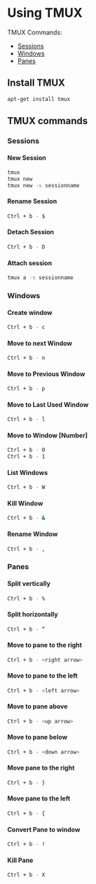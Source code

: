 # Using TMUX

TMUX Commands:

* [Sessions](https://github.com/WoodenshoeNL/event-horizon/blob/main/linux/tmux.md#sessions)
* [Windows](https://github.com/WoodenshoeNL/event-horizon/blob/main/linux/tmux.md#windows)
* [Panes](https://github.com/WoodenshoeNL/event-horizon/blob/main/linux/tmux.md#panes)
  
## Install TMUX

```bash
apt-get install tmux
```

## TMUX commands

### Sessions

#### New Session

```bash
tmux
tmux new
tmux new -s sessionname
```

#### Rename Session

```bash
Ctrl + b - $
```

#### Detach Session

```bash
Ctrl + b - D
```

#### Attach session

```bash
tmux a -s sessionname
```

### Windows

#### Create window

```bash
Ctrl + b - c
```

#### Move to next Window

```bash
Ctrl + b - n
```

#### Move to Previous Window

```bash
Ctrl + b - p
```

#### Move to Last Used Window

```bash
Ctrl + b - l
```

#### Move to Window [Number]

```bash
Ctrl + b - 0
Ctrl + b - 1
```

#### List Windows

```bash
Ctrl + b - W
```

#### Kill Window

```bash
Ctrl + b - &
```

#### Rename Window

```bash
Ctrl + b - ,
```

### Panes

#### Split vertically

```bash
Ctrl + b - %
```

#### Split horizontally

```bash
Ctrl + b - “
```

#### Move to pane to the right

```bash
Ctrl + b - <right arrow>
```

#### Move to pane to the left

```bash
Ctrl + b - <left arrow>
```

#### Move to pane above

```bash
Ctrl + b - <up arrow>
```

#### Move to pane below

```bash
Ctrl + b - <down arrow>
```

#### Move pane to the right

```bash
Ctrl + b - }
```

#### Move pane to the left

```bash
Ctrl + b - {
```

#### Convert Pane to window

```bash
Ctrl + b - !
```

#### Kill Pane

```bash
Ctrl + b - X
```
